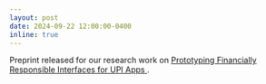 ```yaml
---
layout: post
date: 2024-09-22 12:00:00-0400
inline: true
---
```


Preprint released for our research work on <a href="https://arxiv.org/abs/2401.09937" > Prototyping 
Financially Responsible Interfaces for UPI Apps </a>.